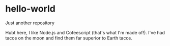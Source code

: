 # hello-world

Just another repository

Hubt here, I like Node.js and Cofeescript (that's what I'm made of!).
I've had tacos on the moon and find them far superior to Earth tacos.
